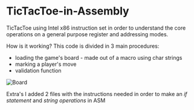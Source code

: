 # TicTacToe-in-Assembly
TicTacToe using Intel x86 instruction set in order to understand the core operations on a general purpose register and addressing modes.


How is it working?
This code is divided in 3 main procedures: 

- loading the game's board - made out of a macro using char strings
- marking a player's move
- validation function

![Board](https://github.com/crisapal/TicTacToe-in-Assembly/board.png)

Extra's
I added 2 files with the instructions needed in order to make an *if statement* and *string operations*  in ASM
